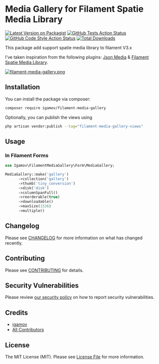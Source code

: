 # Media Gallery for Filament Spatie Media Library

[![Latest Version on Packagist](https://img.shields.io/packagist/v/igamov/filament-media-gallery.svg?style=flat-square)](https://packagist.org/packages/igamov/filament-media-gallery)
[![GitHub Tests Action Status](https://img.shields.io/github/actions/workflow/status/igamov/filament-media-gallery/run-tests.yml?branch=main&label=tests&style=flat-square)](https://github.com/igamov/filament-media-gallery/actions?query=workflow%3Arun-tests+branch%3Amain)
[![GitHub Code Style Action Status](https://img.shields.io/github/actions/workflow/status/igamov/filament-media-gallery/fix-php-code-styling.yml?branch=main&label=code%20style&style=flat-square)](https://github.com/igamov/filament-media-gallery/actions?query=workflow%3A"Fix+PHP+code+styling"+branch%3Amain)
[![Total Downloads](https://img.shields.io/packagist/dt/igamov/filament-media-gallery.svg?style=flat-square)](https://packagist.org/packages/igamov/filament-media-gallery)


This package add support spatie media library to filament V3.x

I've taken inspiration from the following plugins: [Json Media](https://github.com/webplusmultimedia/filament-json-media) & [Filament Spatie Media Library](https://github.com/filamentphp/spatie-laravel-media-library-plugin).

[![filament-media-gallery.png](https://i.postimg.cc/Tw52W9xd/filament-media-gallery.png)](https://postimg.cc/KkFh6t4w)
## Installation

You can install the package via composer:

```bash
composer require igamov/filament-media-gallery
```

Optionally, you can publish the views using

```bash
php artisan vendor:publish --tag="filament-media-gallery-views"
```


## Usage
### In Filament Forms
```php
use Igamov\FilamentMediaGallery\Form\MediaGallery;

MediaGallery::make('gallery')
      ->collection('gallery')
      ->thumb('tiny_conversion')
      ->disk('disk')
      ->columnSpanFull()
      ->reorderable(true)
      ->downloadable()
      ->maxSize(1536)
      ->multiple()
```

## Changelog

Please see [CHANGELOG](CHANGELOG.md) for more information on what has changed recently.

## Contributing

Please see [CONTRIBUTING](.github/CONTRIBUTING.md) for details.

## Security Vulnerabilities

Please review [our security policy](../../security/policy) on how to report security vulnerabilities.

## Credits

- [igamov](https://github.com/igamov)
- [All Contributors](../../contributors)

## License

The MIT License (MIT). Please see [License File](LICENSE.md) for more information.
